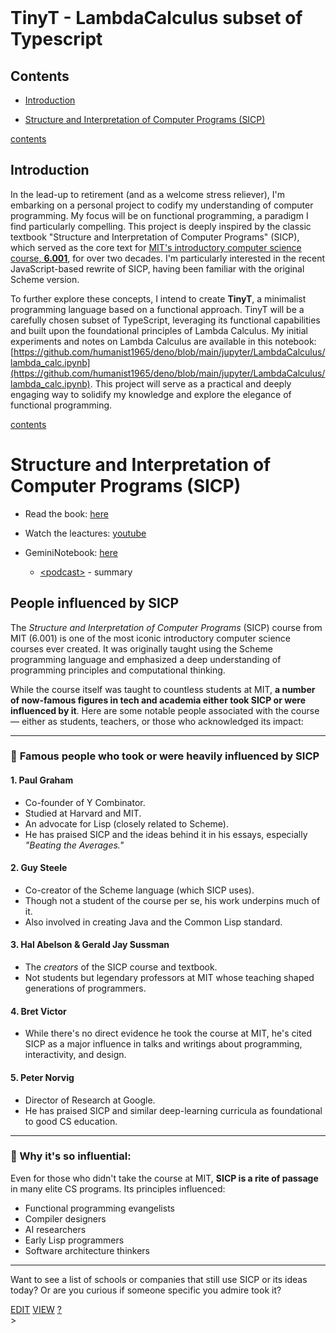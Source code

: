 <br>

# TinyT - LambdaCalculus subset of Typescript

## Contents

* [Introduction](#introduction)

* [Structure and Interpretation of Computer Programs (SICP)](#sicp)

<div class="page-spacer"></div>

[contents](#contents)
## Introduction

In the lead-up to retirement (and as a welcome stress reliever), I'm embarking on a personal project to codify my understanding of computer programming. 
My focus will be on functional programming, a paradigm I find particularly compelling. 
This project is deeply inspired by the classic textbook "Structure and Interpretation of Computer Programs" (SICP), 
which served as the core text for [MIT's introductory computer science course, **6.001**](https://youtu.be/-J_xL4IGhJA?si=44la17hvzMYqE2Fn), 
for over two decades. 
I'm particularly interested in the recent JavaScript-based rewrite of SICP, having been familiar with the original Scheme version.

To further explore these concepts, I intend to create **TinyT**, a minimalist programming language based on a functional approach. 
TinyT will be a carefully chosen subset of TypeScript, leveraging its functional capabilities and built upon the foundational principles of Lambda Calculus. 
My initial experiments and notes on Lambda Calculus are available in this notebook: 
[https://github.com/humanist1965/deno/blob/main/jupyter/LambdaCalculus/lambda_calc.ipynb](https://github.com/humanist1965/deno/blob/main/jupyter/LambdaCalculus/lambda_calc.ipynb). 
This project will serve as a practical and deeply engaging way to solidify my knowledge and explore the elegance of functional programming.


<div class="page-spacer"></div>

[contents](#contents)
# Structure and Interpretation of Computer Programs (SICP)

* Read the book: [here](https://github.com/sarabander/sicp-pdf)

* Watch the leactures: [youtube](https://www.youtube.com/watch?v=2Op3QLzMgSY)

* GeminiNotebook: [here](https://notebooklm.google.com/notebook/3a566adf-59c2-4599-816d-9a63db1e9990?_gl=1*557lu9*_up*MQ..*_ga*ODc1OTM4MDU0LjE3NDQ0NTA2ODY.*_ga_W0LDH41ZCB*MTc0NDQ1MDY4Ni4xLjAuMTc0NDQ1MDY4Ni4wLjAuMA..&original_referer=https:%2F%2Fnotebooklm.google%23&pli=1)
    * [\<podcast>](https://drive.google.com/file/d/1G9Uvy5dLySz737SfZbjMhF6W0DfoZPBF/view?usp=sharing) - summary



<div class="page-spacer"></div>

## People influenced by SICP

The *Structure and Interpretation of Computer Programs* (SICP) course from MIT (6.001) is one of the most iconic introductory computer science courses ever created. It was originally taught using the Scheme programming language and emphasized a deep understanding of programming principles and computational thinking.

While the course itself was taught to countless students at MIT, **a number of now-famous figures in tech and academia either took SICP or were influenced by it**. Here are some notable people associated with the course — either as students, teachers, or those who acknowledged its impact:

---

### 🚀 **Famous people who took or were heavily influenced by SICP**

#### 1. **Paul Graham**
- Co-founder of Y Combinator.
- Studied at Harvard and MIT.
- An advocate for Lisp (closely related to Scheme).
- He has praised SICP and the ideas behind it in his essays, especially *"Beating the Averages."*

#### 2. **Guy Steele**
- Co-creator of the Scheme language (which SICP uses).
- Though not a student of the course per se, his work underpins much of it.
- Also involved in creating Java and the Common Lisp standard.

#### 3. **Hal Abelson & Gerald Jay Sussman**
- The *creators* of the SICP course and textbook.
- Not students but legendary professors at MIT whose teaching shaped generations of programmers.

#### 4. **Bret Victor**
- While there's no direct evidence he took the course at MIT, he's cited SICP as a major influence in talks and writings about programming, interactivity, and design.

#### 5. **Peter Norvig**
- Director of Research at Google.
- He has praised SICP and similar deep-learning curricula as foundational to good CS education.

---

### 🧠 Why it's so influential:
Even for those who didn't take the course at MIT, **SICP is a rite of passage** in many elite CS programs. Its principles influenced:
- Functional programming evangelists
- Compiler designers
- AI researchers
- Early Lisp programmers
- Software architecture thinkers

---

Want to see a list of schools or companies that still use SICP or its ideas today? Or are you curious if someone specific you admire took it?

<span class="top-right">
<a class="abtn btn" href="http://localhost:3000/code/BLOGIT/TinyT.md">EDIT</a>
<a class="abtn btn" href="http://localhost:3000/view/BLOGIT/TinyT.md">VIEW</a>
<a class="abtn btn" href="http://localhost:3000/code/MIG1/help/UsingTheWiki.md">?</a>
</span>
<link rel="stylesheet" href="./styles.css">
<div class="breadcrumb-menu"><a href="..//README.md"></a> &gt; </div>
